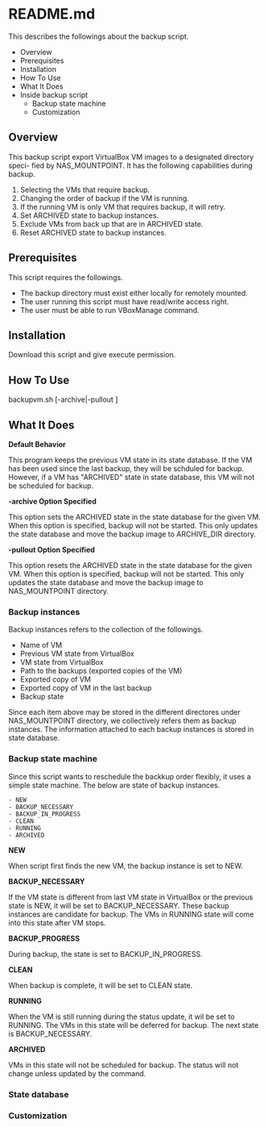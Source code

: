 README.md
=========

This describes the followings about the backup script.

* Overview
* Prerequisites
* Installation
* How To Use
* What It Does
* Inside backup script
  * Backup state machine
  * Customization
  
## Overview

This backup script export VirtualBox VM images to a designated directory speci-
fied by NAS_MOUNTPOINT. It has the following capabilities during backup.

1. Selecting the VMs that require backup.
2. Changing the order of backup if the VM is running.
3. If the running VM is only VM that requires backup, it will retry. 
4. Set ARCHIVED state to backup instances.
5. Exclude VMs from back up that are in ARCHIVED state.
6. Reset ARCHIVED state to backup instances.

## Prerequisites

This script requires the followings.
  * The backup directory must exist either locally for remotely mounted.
  * The user running this script must have read/write access right.
  * The user must be able to run VBoxManage command.

## Installation

Download this script and give execute permission.

## How To Use

backupvm.sh [-archive|-pullout <VM name>]

## What It Does

__Default Behavior__

This program keeps the previous VM state in its state database.
If the VM has been used since the last backup, they will be schduled for backup.
However, if a VM has "ARCHIVED" state in state database, this VM will not be
scheduled for backup.

__-archive Option Specified__

This option sets the ARCHIVED state in the state database for the given VM.
When this option is specified, backup will not be started.  This only
updates the state database and move the backup image to ARCHIVE_DIR directory.

__-pullout Option Specified__

This option resets the ARCHIVED state in the state database for the given VM.
When this option is specified, backup will not be started.  This only
updates the state database and move the backup image to NAS_MOUNTPOINT 
directory.

### Backup instances

Backup instances refers to the collection of the followings.
  * Name of VM
  * Previous VM state from VirtualBox
  * VM state from VirtualBox
  * Path to the backups (exported copies of the VM)
  * Exported copy of VM
  * Exported copy of VM in the last backup
  * Backup state 

Since each item above may be stored in the different directores under
NAS_MOUNTPOINT directory, we collectively refers them as backup instances.
The information attached to each backup instances is stored in state
database. 

### Backup state machine

Since this script wants to reschedule the backkup order flexibly, it 
uses a simple state machine.  The below are state of backup instances.

    - NEW
    - BACKUP_NECESSARY
    - BACKUP_IN_PROGRESS
    - CLEAN
    - RUNNING
    - ARCHIVED

__NEW__

When script first finds the new VM, the backup instance is set to NEW.

__BACKUP_NECESSARY__

If the VM state is different from last VM state in VirtualBox or the previous
state is NEW, it will be set to BACKUP_NECESSARY.  These backup instances are
candidate for backup.
The VMs in RUNNING state will come into this state after VM stops.
 
__BACKUP_PROGRESS__

During backup, the state is set to BACKUP_IN_PROGRESS.

__CLEAN__

When backup is complete, it will be set to CLEAN state.

__RUNNING__

When the VM is still running during the status update, it wil be set to RUNNING.
The VMs in this state will be deferred for backup.  The next state is
BACKUP_NECESSARY.

__ARCHIVED__

VMs in this state will not be scheduled for backup.
The status will not change unless updated by the command.

### State database
### Customization

